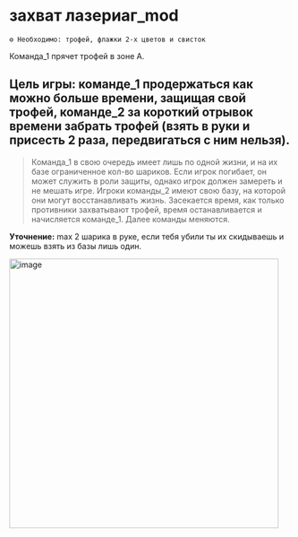 # захват лазериаг_mod
```
⚙ Необходимо: трофей, флажки 2-х цветов и свисток
```
Команда_1 прячет трофей в зоне А.
## Цель игры: команде_1 продержаться как можно больше времени, защищая свой трофей, команде_2 за короткий отрывок времени забрать трофей (взять в руки и присесть 2 раза, передвигаться с ним нельзя). 

> Команда_1 в свою очередь имеет лишь по одной жизни, и на их базе ограниченное кол-во шариков. Если игрок погибает, он может служить в роли защиты, однако игрок должен замереть и не мешать игре. Игроки команды_2 имеют свою базу, на которой они могут восстанавливать жизнь.
Засекается время, как только противники захватывают трофей, время останавливается и начисляется команде_1. Далее команды меняются.

**Уточнение:** max 2 шарика в руке, если тебя убили ты их скидываешь и можешь взять из базы лишь один.

<img width="481" alt="image" src="https://github.com/BorisKrutko/games/assets/120216991/4eccfc40-a77d-42e4-8018-b7285e1b3f34">
